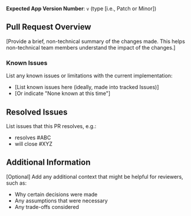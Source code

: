 **Expected App Version Number**: `v` (type [i.e., Patch or Minor])

## Pull Request Overview

[Provide a brief, non-technical summary of the changes made. This helps
non-technical team members understand the impact of the changes.]

### Known Issues

List any known issues or limitations with the current implementation:

- [List known issues here (ideally, made into tracked Issues)]
- [Or indicate "None known at this time"]

## Resolved Issues

List issues that this PR resolves, e.g.:

- resolves #ABC
- will close #XYZ

## Additional Information

[Optional] Add any additional context that might be helpful for reviewers, such
as:

- Why certain decisions were made
- Any assumptions that were necessary
- Any trade-offs considered
